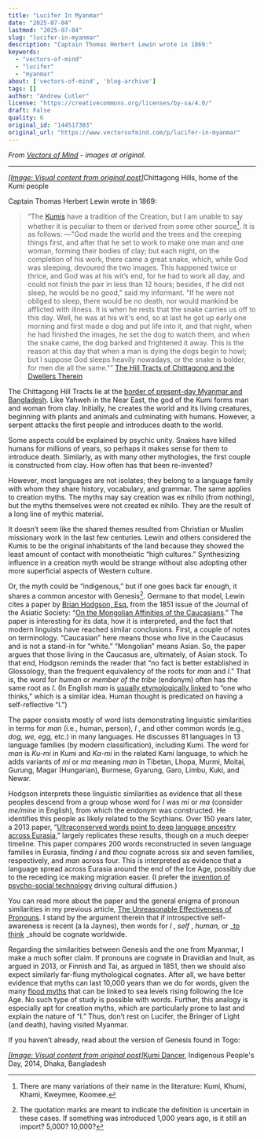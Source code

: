 ```yaml
---
title: "Lucifer In Myanmar"
date: "2025-07-04"
lastmod: "2025-07-04"
slug: "lucifer-in-myanmar"
description: "Captain Thomas Herbert Lewin wrote in 1869:"
keywords:
  - "vectors-of-mind"
  - "lucifer"
  - "myanmar"
about: ['vectors-of-mind', 'blog-archive']
tags: []
author: "Andrew Cutler"
license: "https://creativecommons.org/licenses/by-sa/4.0/"
draft: False
quality: 6
original_id: "144517303"
original_url: "https://www.vectorsofmind.com/p/lucifer-in-myanmar"
---
```

*From [Vectors of Mind](https://www.vectorsofmind.com/p/lucifer-in-myanmar) - images at original.*

---

[*[Image: Visual content from original post]*](https://substackcdn.com/image/fetch/$s_!8LHe!,f_auto,q_auto:good,fl_progressive:steep/https%3A%2F%2Fsubstack-post-media.s3.amazonaws.com%2Fpublic%2Fimages%2F2409a707-ece0-4a2a-b2a7-1ae303517fee_3264x1958.jpeg)Chittagong Hills, home of the Kumi people

Captain Thomas Herbert Lewin wrote in 1869:

> “The [Kumis](https://en.wikipedia.org/wiki/Khumi_people) have a tradition of the Creation, but I am unable to say whether it is peculiar to them or derived from some other source[^1]. It is as follows: —"God made the world and the trees and the creeping things first, and after that he set to work to make one man and one woman, forming their bodies of clay; but each night, on the completion of his work, there came a great snake, which, while God was sleeping, devoured the two images. This happened twice or thrice, and God was at his wit’s end, for he had to work all day, and could not finish the pair in less than 12 hours; besides, if he did not sleep, he would be no good," said my informant. "If he were not obliged to sleep, there would be no death, nor would mankind be afflicted with illness. It is when he rests that the snake carries us off to this day. Well, he was at his wit's end, so at last he got up early one morning and first made a dog and put life into it, and that night, when he had finished the images, he set the dog to watch them, and when the snake came, the dog barked and frightened it away. This is the reason at this day that when a man is dying the dogs begin to howl; but I suppose God sleeps heavily nowadays, or the snake is bolder, for men die all the same."” [The Hill Tracts of Chittagong and the Dwellers Therein](https://ia801307.us.archive.org/31/items/cu31924023625936/cu31924023625936.pdf)

The Chittagong Hill Tracts lie at the [border of present-day Myanmar and Bangladesh](https://www.google.com/maps/place/Chittagong+Hill+Tracts/@22.4671093,90.8757945,8z/data=!3m1!4b1!4m6!3m5!1s0x3752b28e0a33e231:0x80794600bd8d2efe!8m2!3d22.5092405!4d92.2236667!16zL20vMDF6angw?entry=ttu). Like Yahweh in the Near East, the god of the Kumi forms man and woman from clay. Initially, he creates the world and its living creatures, beginning with plants and animals and culminating with humans. However, a serpent attacks the first people and introduces death to the world. 

Some aspects could be explained by psychic unity. Snakes have killed humans for millions of years, so perhaps it makes sense for them to introduce death. Similarly, as with many other mythologies, the first couple is constructed from clay. How often has that been re-invented?

However, most languages are not isolates; they belong to a language family with whom they share history, vocabulary, and grammar. The same applies to creation myths. The myths may say creation was ex nihilo (from nothing), but the myths themselves were not created ex nihilo. They are the result of a long line of mythic material. 

It doesn’t seem like the shared themes resulted from Christian or Muslim missionary work in the last few centuries. Lewin and others considered the Kumis to be the original inhabitants of the land because they showed the least amount of contact with monotheistic “high cultures.” Synthesizing influence in a creation myth would be strange without also adopting other more superficial aspects of Western culture.

Or, the myth could be “indigenous,” but if one goes back far enough, it shares a common ancestor with Genesis[^2]. Germane to that model, Lewin cites a paper by [Brian Hodgson, Esq.](https://en.wikipedia.org/wiki/Brian_Houghton_Hodgson) from the 1851 issue of the Journal of the Asiatic Society: “[On the Mongolian Affinities of the Caucasians](https://www.biodiversitylibrary.org/item/124456#page/46/mode/1up).” The paper is interesting for its data, how it is interpreted, and the fact that modern linguists have reached similar conclusions. First, a couple of notes on terminology. “Caucasian” here means those who live in the Caucasus and is not a stand-in for “white.” “Mongolian” means Asian. So, the paper argues that those living in the Caucasus are, ultimately, of Asian stock. To that end, Hodgson reminds the reader that “no fact is better established in Glossology, than the frequent equivalency of the roots for _man_ and _I_.” That is, the word for _human_ or _member of the tribe_ (endonym) often has the same root as _I_. (In English _man_ is [usually etymologically linked](https://www.etymonline.com/word/man#etymonline_v_6766) to “one who thinks,” which is a similar idea. Human thought is predicated on having a self-reflective “I.”) 

The paper consists mostly of word lists demonstrating linguistic similarities in terms for  _man_ (i.e., human, person),  _I_ , and other common words (e.g.,  _dog, we, egg,_ etc.) in many languages. He discusses 81 languages in 13 language families (by modern classification), including Kumi. The word for _man_ is _Ku-mi_ in Kumi and _Ka-mi_ in the related Kami language, to which he adds variants of _mi_ or _ma_ meaning _man_ in Tibetan, Lhopa, Murmi, Moitai, Gurung, Magar (Hungarian), Burmese, Gyarung, Garo, Limbu, Kuki, and Newar.

Hodgson interprets these linguistic similarities as evidence that all these peoples descend from a group whose word for _I_ was _mi_ or _ma_ (consider _me/mine_ in English), from which the endonym was constructed. He identifies this people as likely related to the Scythians. Over 150 years later, a 2013 paper, “[Ultraconserved words point to deep language ancestry across Eurasia](https://www.pnas.org/doi/full/10.1073/pnas.1218726110),” largely replicates these results, though on a much deeper timeline. This paper compares 200 words reconstructed in seven language families in Eurasia, finding _I_ and _thou_ cognate across six and seven families, respectively, and _man_ across four. This is interpreted as evidence that a language spread across Eurasia around the end of the Ice Age, possibly due to the receding ice making migration easier. (I prefer the [invention of psycho-social technology](https://www.vectorsofmind.com/p/the-snake-cult-of-consciousness) driving cultural diffusion.)

You can read more about the paper and the general enigma of pronoun similarities in my previous article, [The Unreasonable Effectiveness of Pronouns](https://www.vectorsofmind.com/p/the-unreasonable-effectiveness-of). I stand by the argument therein that if introspective self-awareness is recent (a la Jaynes), then words for _I_ , _self_ , _human,_ or _[to think](https://www.vectorsofmind.com/p/evidence-for-global-cultural-diffusion) _should be cognate worldwide.

Regarding the similarities between Genesis and the one from Myanmar, I make a much softer claim. If pronouns are cognate in Dravidian and Inuit, as argued in 2013, or Finnish and Tai, as argued in 1851, then we should also expect similarly far-flung mythological cognates. After all, we have better evidence that myths can last 10,000 years than we do for words, given the many [flood myths](https://www.theatlantic.com/science/archive/2022/10/indigenous-aboriginal-ice-age-stories-true/671681/) that can be linked to sea levels rising following the Ice Age. No such type of study is possible with words. Further, this analogy is especially apt for creation myths, which are particularly prone to last and explain the nature of “I.” Thus, don’t rest on Lucifer, the Bringer of Light (and death), having visited Myanmar.

If you haven’t already, read about the version of Genesis found in Togo:

[*[Image: Visual content from original post]*](https://substackcdn.com/image/fetch/$s_!4bbq!,f_auto,q_auto:good,fl_progressive:steep/https%3A%2F%2Fsubstack-post-media.s3.amazonaws.com%2Fpublic%2Fimages%2F04a45d5e-e105-4815-93ec-8d75ab994e7e_800x1067.jpeg)[Kumi Dancer](https://commons.wikimedia.org/wiki/File:Khumi_Dancer,_Indigenous_People%27s_Day,_2014,_Dhaka,_Bangladesh_%C2%A9_Biplob_Rahman-1.jpg), Indigenous People's Day, 2014, Dhaka, Bangladesh

[^1]: There are many variations of their name in the literature: Kumi, Khumi, Khami, Kweymee, Koomee.

[^2]: The quotation marks are meant to indicate the definition is uncertain in these cases. If something was introduced 1,000 years ago, is it still an import? 5,000? 10,000?
